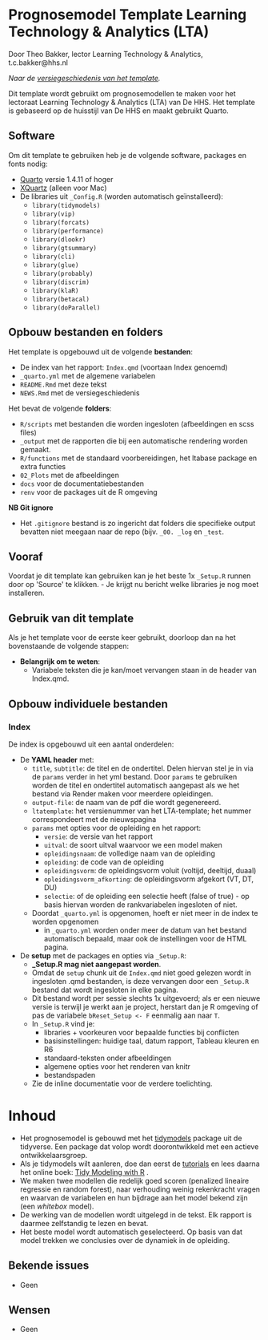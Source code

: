 # Prognosemodel Template Learning Technology & Analytics (LTA)

Door Theo Bakker, lector Learning Technology & Analytics, t.c.bakker\@hhs.nl

*Naar de [versiegeschiedenis van het template](NEWS.md).*

Dit template wordt gebruikt om prognosemodellen te maken voor het lectoraat Learning Technology & Analytics (LTA) van De HHS. Het template is gebaseerd op de huisstijl van De HHS en maakt gebruikt Quarto.

## Software

Om dit template te gebruiken heb je de volgende software, packages en fonts nodig:

-   [Quarto](https://quarto.org/docs/get-started/) versie 1.4.11 of hoger
-   [XQuartz](https://www.xquartz.org/) (alleen voor Mac)
-   De libraries uit `_Config.R` (worden automatisch geïnstalleerd):
    -   `library(tidymodels)`
    -   `library(vip)`
    -   `library(forcats)`
    -   `library(performance)`
    -   `library(dlookr)`
    -   `library(gtsummary)`
    -   `library(cli)`
    -   `library(glue)`
    -   `library(probably)`
    -   `library(discrim)`
    -   `library(klaR)`
    -   `library(betacal)`
    -   `library(doParallel)`

## Opbouw bestanden en folders

Het template is opgebouwd uit de volgende **bestanden**:

-   De index van het rapport: `Index.qmd` (voortaan Index genoemd)
-   `_quarto.yml` met de algemene variabelen
-   `README.Rmd` met deze tekst
-   `NEWS.Rmd` met de versiegeschiedenis

Het bevat de volgende **folders**:

-   `R/scripts` met bestanden die worden ingesloten (afbeeldingen en scss files)
-   `_output` met de rapporten die bij een automatische rendering worden gemaakt.
-   `R/functions` met de standaard voorbereidingen, het ltabase package en extra functies
-   `02_Plots` met de afbeeldingen
-   `docs` voor de documentatiebestanden
-   `renv` voor de packages uit de R omgeving

**NB Git ignore**

-   Het `.gitignore` bestand is zo ingericht dat folders die specifieke output bevatten niet meegaan naar de repo (bijv. `_00. _log` en `_test`.

## Vooraf

Voordat je dit template kan gebruiken kan je het beste 1x `_Setup.R` runnen door op 'Source' te klikken. - Je krijgt nu bericht welke libraries je nog moet installeren.

## Gebruik van dit template

Als je het template voor de eerste keer gebruikt, doorloop dan na het bovenstaande de volgende stappen:

-   **Belangrijk om te weten**:
    -   Variabele teksten die je kan/moet vervangen staan in de header van Index.qmd.

## Opbouw individuele bestanden

### Index

De index is opgebouwd uit een aantal onderdelen:

-   De **YAML header** met:
    -   `title`, `subtitle`: de titel en de ondertitel. Delen hiervan stel je in via de `params` verder in het yml bestand. Door `params` te gebruiken worden de titel en ondertitel automatisch aangepast als we het bestand via Render maken voor meerdere opleidingen.
    -   `output-file`: de naam van de pdf die wordt gegenereerd.
    -   `ltatemplate`: het versienummer van het LTA-template; het nummer correspondeert met de nieuwspagina
    -   `params` met opties voor de opleiding en het rapport:
        -   `versie`: de versie van het rapport
        -   `uitval`: de soort uitval waarvoor we een model maken
        -   `opleidingsnaam`: de volledige naam van de opleiding
        -   `opleiding`: de code van de opleiding
        -   `opleidingsvorm`: de opleidingsvorm voluit (voltijd, deeltijd, duaal)
        -   `opleidingsvorm_afkorting`: de opleidingsvorm afgekort (VT, DT, DU)
        -   `selectie`: of de opleiding een selectie heeft (false of true) - op basis hiervan worden de rankvariabelen ingesloten of niet.
    -   Doordat `_quarto.yml` is opgenomen, hoeft er niet meer in de index te worden opgenomen
        -   in `_quarto.yml` worden onder meer de datum van het bestand automatisch bepaald, maar ook de instellingen voor de HTML pagina.
-   De **setup** met de packages en opties via `_Setup.R`:
    -   **\_Setup.R mag niet aangepast worden**.
    -   Omdat de `setup` chunk uit de `Index.qmd` niet goed gelezen wordt in ingesloten .qmd bestanden, is deze vervangen door een `_Setup.R` bestand dat wordt ingesloten in elke pagina.
    -   Dit bestand wordt per sessie slechts 1x uitgevoerd; als er een nieuwe versie is terwijl je werkt aan je project, herstart dan je R omgeving of pas de variabele `bReset_Setup <- F` eenmalig aan naar `T`.
    -   In `_Setup.R` vind je:
        -   libraries + voorkeuren voor bepaalde functies bij conflicten
        -   basisinstellingen: huidige taal, datum rapport, Tableau kleuren en R6
        -   standaard-teksten onder afbeeldingen
        -   algemene opties voor het renderen van knitr
        -   bestandspaden
    -   Zie de inline documentatie voor de verdere toelichting.

# Inhoud

-   Het prognosemodel is gebouwd met het [tidymodels](https://www.tidymodels.org/) package uit de tidyverse. Een package dat volop wordt doorontwikkeld met een actieve ontwikkelaarsgroep.
-   Als je tidymodels wilt aanleren, doe dan eerst de [tutorials](https://www.tidymodels.org/start/) en lees daarna het online boek: [Tidy Modeling with R](https://www.tmwr.org/) .
-   We maken twee modellen die redelijk goed scoren (penalized lineaire regressie en random forest), naar verhouding weinig rekenkracht vragen en waarvan de variabelen en hun bijdrage aan het model bekend zijn (een *whitebox* model).
-   De werking van de modellen wordt uitgelegd in de tekst. Elk rapport is daarmee zelfstandig te lezen en bevat.
-   Het beste model wordt automatisch geselecteerd. Op basis van dat model trekken we conclusies over de dynamiek in de opleiding.

## Bekende issues

-   Geen

## Wensen

-   Geen
